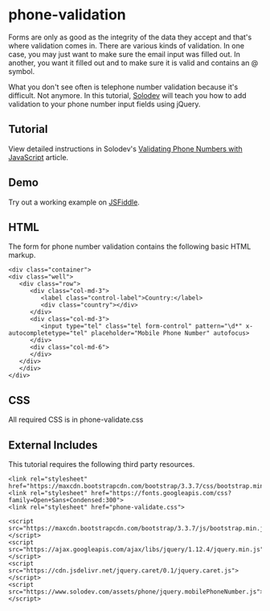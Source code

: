 # phone-validation
Forms are only as good as the integrity of the data they accept and that's where validation comes in. There are various kinds of validation. In one case, you may just want to make sure the email input was filled out. In another, you want it filled out and to make sure it is valid and contains an @ symbol. 

What you don't see often is telephone number validation because it's difficult. Not anymore. In this tutorial, [Solodev](https://www.solodev.com/) will teach you how to add validation to your phone number input fields using jQuery.

## Tutorial

View detailed instructions in Solodev's [Validating Phone Numbers with JavaScript](https://www.solodev.com/blog/web-design/validating-phone-numbers-with-javascript.stml) article.

## Demo

Try out a working example on [JSFiddle](https://jsfiddle.net/solodev/5fn1owy9/).

## HTML

The form for phone number validation contains the following basic HTML markup.

```
<div class="container">
<div class="well">
   <div class="row">
      <div class="col-md-3">
         <label class="control-label">Country:</label>
         <div class="country"></div>
      </div>
      <div class="col-md-3">
         <input type="tel" class="tel form-control" pattern="\d*" x-autocompletetype="tel" placeholder="Mobile Phone Number" autofocus>
      </div>
      <div class="col-md-6">
      </div>
   </div>
   </div>
</div>
```

## CSS

All required CSS is in phone-validate.css

## External Includes

This tutorial requires the following third party resources.

```
<link rel="stylesheet" href="https://maxcdn.bootstrapcdn.com/bootstrap/3.3.7/css/bootstrap.min.css">
<link rel="stylesheet" href="https://fonts.googleapis.com/css?family=Open+Sans+Condensed:300">
<link rel="stylesheet" href="phone-validate.css">

<script src="https://maxcdn.bootstrapcdn.com/bootstrap/3.3.7/js/bootstrap.min.js"></script>
<script src="https://ajax.googleapis.com/ajax/libs/jquery/1.12.4/jquery.min.js"></script>
<script src="https://cdn.jsdelivr.net/jquery.caret/0.1/jquery.caret.js"></script>
<script src="https://www.solodev.com/assets/phone/jquery.mobilePhoneNumber.js"></script>
```
